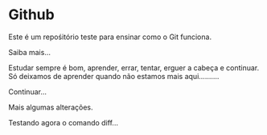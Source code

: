 # Github

Este é um repośitório teste para ensinar como o Git funciona.

Saiba mais...

Estudar sempre é bom, aprender, errar, tentar, erguer a cabeça e continuar. Só deixamos de aprender quando não estamos mais aqui..........

Continuar...

Mais algumas alterações.


Testando agora o comando diff...
